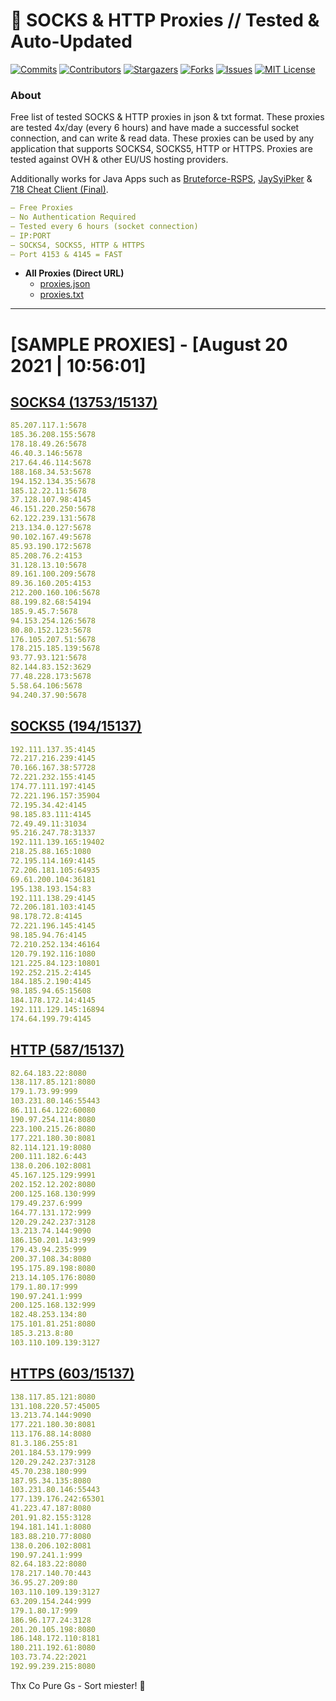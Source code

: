 <!-- MARKDOWN LINKS & IMAGES -->
<!-- https://www.markdownguide.org/basic-syntax/#reference-style-links -->
[contributors-shield]: https://img.shields.io/github/contributors/KaiBurton/free-proxies-autoupdated?style=for-the-badge
[contributors-url]: https://github.com/KaiBurton/free-proxies-autoupdated/graphs/contributors
[forks-shield]: https://img.shields.io/github/forks/KaiBurton/free-proxies-autoupdated?style=for-the-badge
[forks-url]: https://github.com/KaiBurton/free-proxies-autoupdated/network/members
[stars-shield]: https://img.shields.io/github/stars/KaiBurton/free-proxies-autoupdated?style=for-the-badge
[stars-url]: https://github.com/KaiBurton/free-proxies-autoupdated/stargazers
[issues-shield]: https://img.shields.io/github/issues/KaiBurton/free-proxies-autoupdated?style=for-the-badge
[issues-url]: https://github.com/KaiBurton/free-proxies-autoupdated/issues
[license-shield]: https://img.shields.io/github/license/KaiBurton/free-proxies-autoupdated?style=for-the-badge
[license-url]: https://github.com/KaiBurton/free-proxies-autoupdated/blob/main/LICENSE
[commit-shield]: https://img.shields.io/github/last-commit/KaiBurton/free-proxies-autoupdated?style=for-the-badge
[commit-url]: https://github.com/KaiBurton/free-proxies-autoupdated/commits/main

# 🎁 SOCKS & HTTP Proxies // Tested & Auto-Updated

[![Commits][commit-shield]][commit-url]
[![Contributors][contributors-shield]][contributors-url]
[![Stargazers][stars-shield]][stars-url]
[![Forks][forks-shield]][forks-url]
[![Issues][issues-shield]][issues-url]
[![MIT License][license-shield]][license-url]

### About
Free list of tested SOCKS & HTTP proxies in json & txt format. These proxies are tested 4x/day (every 6 hours) and have made a successful socket connection, and can write & read data. These proxies can be used by any application that supports SOCKS4, SOCKS5, HTTP or HTTPS. Proxies are tested against OVH & other EU/US hosting providers.

Additionally works for Java Apps such as [Bruteforce-RSPS](https://github.com/KaiBurton/Bruteforce-RSPS), [JaySyiPker](https://github.com/JayArrowz/JaySyiPker) & [718 Cheat Client (Final)](https://github.com/KaiBurton/718-Cheat-Client-Final). 

```yaml
— Free Proxies
— No Authentication Required
— Tested every 6 hours (socket connection)
— IP:PORT
— SOCKS4, SOCKS5, HTTP & HTTPS
— Port 4153 & 4145 = FAST
```

- **All Proxies (Direct URL)**
  - [proxies.json](https://raw.githubusercontent.com/KaiBurton/free-proxies-autoupdated/main/proxies.json)
  - [proxies.txt](https://raw.githubusercontent.com/KaiBurton/free-proxies-autoupdated/main/proxies.txt)

---

# [SAMPLE PROXIES] - [August 20 2021 | 10:56:01]

## [SOCKS4 (13753/15137)](https://raw.githubusercontent.com/KaiBurton/free-proxies-autoupdated/main/proxies-socks4.txt)
```yaml
85.207.117.1:5678
185.36.208.155:5678
178.18.49.26:5678
46.40.3.146:5678
217.64.46.114:5678
188.168.34.53:5678
194.152.134.35:5678
185.12.22.11:5678
37.128.107.98:4145
46.151.220.250:5678
62.122.239.131:5678
213.134.0.127:5678
90.102.167.49:5678
85.93.190.172:5678
85.208.76.2:4153
31.128.13.10:5678
89.161.100.209:5678
89.36.160.205:4153
212.200.160.106:5678
88.199.82.68:54194
185.9.45.7:5678
94.153.254.126:5678
80.80.152.123:5678
176.105.207.51:5678
178.215.185.139:5678
93.77.93.121:5678
82.144.83.152:3629
77.48.228.173:5678
5.58.64.106:5678
94.240.37.90:5678
```

## [SOCKS5 (194/15137)](https://raw.githubusercontent.com/KaiBurton/free-proxies-autoupdated/main/proxies-socks5.txt)
```yaml
192.111.137.35:4145
72.217.216.239:4145
70.166.167.38:57728
72.221.232.155:4145
174.77.111.197:4145
72.221.196.157:35904
72.195.34.42:4145
98.185.83.111:4145
72.49.49.11:31034
95.216.247.78:31337
192.111.139.165:19402
218.25.88.165:1080
72.195.114.169:4145
72.206.181.105:64935
69.61.200.104:36181
195.138.193.154:83
192.111.138.29:4145
72.206.181.103:4145
98.178.72.8:4145
72.221.196.145:4145
98.185.94.76:4145
72.210.252.134:46164
120.79.192.116:1080
121.225.84.123:10801
192.252.215.2:4145
184.185.2.190:4145
98.185.94.65:15608
184.178.172.14:4145
192.111.129.145:16894
174.64.199.79:4145
```

## [HTTP (587/15137)](https://raw.githubusercontent.com/KaiBurton/free-proxies-autoupdated/main/proxies-http.txt)
```yaml
82.64.183.22:8080
138.117.85.121:8080
179.1.73.99:999
103.231.80.146:55443
86.111.64.122:60080
190.97.254.114:8080
223.100.215.26:8080
177.221.180.30:8081
82.114.121.19:8080
200.111.182.6:443
138.0.206.102:8081
45.167.125.129:9991
202.152.12.202:8080
200.125.168.130:999
179.49.237.6:999
164.77.131.172:999
120.29.242.237:3128
13.213.74.144:9090
186.150.201.143:999
179.43.94.235:999
200.37.108.34:8080
195.175.89.198:8080
213.14.105.176:8080
179.1.80.17:999
190.97.241.1:999
200.125.168.132:999
182.48.253.134:80
175.101.81.251:8080
185.3.213.8:80
103.110.109.139:3127
```

## [HTTPS (603/15137)](https://raw.githubusercontent.com/KaiBurton/free-proxies-autoupdated/main/proxies-https.txt)
```yaml
138.117.85.121:8080
131.108.220.57:45005
13.213.74.144:9090
177.221.180.30:8081
113.176.88.14:8080
81.3.186.255:81
201.184.53.179:999
120.29.242.237:3128
45.70.238.180:999
187.95.34.135:8080
103.231.80.146:55443
177.139.176.242:65301
41.223.47.187:8080
201.91.82.155:3128
194.181.141.1:8080
183.88.210.77:8080
138.0.206.102:8081
190.97.241.1:999
82.64.183.22:8080
178.217.140.70:443
36.95.27.209:80
103.110.109.139:3127
63.209.154.244:999
179.1.80.17:999
186.96.177.24:3128
201.20.105.198:8080
186.148.172.110:8181
180.211.192.61:8080
103.73.74.22:2021
192.99.239.215:8080
```



Thx Co Pure Gs - Sort miester! 💟